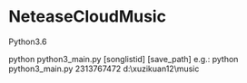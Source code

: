# NeteaseCloudMusic
Python3.6

python python3_main.py [songlistid] [save_path]
e.g.: python python3_main.py 2313767472 d:\xuzikuan12\music
